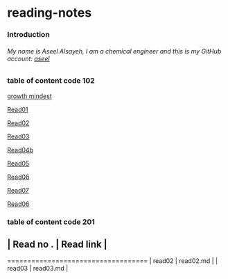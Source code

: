 # reading-notes
### Introduction 
###### My name is Aseel Alsayeh, I am a chemical engineer and this is my GitHub account: [aseel](https://github.com/aseel-alsayeh)

### table of content code 102
[growth mindest](https://aseel-alsayeh.github.io/reading-notes/growthmindest)

[Read01](https://aseel-alsayeh.github.io/reading-notes/Read01)

[Read02](https://aseel-alsayeh.github.io/reading-notes/Read02)

[Read03](https://aseel-alsayeh.github.io/reading-notes/Read03)


[Read04b](https://aseel-alsayeh.github.io/reading-notes/Read04b)

[Read05](https://aseel-alsayeh.github.io/reading-notes/Read05)


[Read06](https://aseel-alsayeh.github.io/reading-notes/Read06)

[Read07](https://aseel-alsayeh.github.io/reading-notes/Read07)

[Read06](https://aseel-alsayeh.github.io/reading-notes/Read06)


### table of content code 201
|    Read no . | Read link  |
-----------------------------
===================================
|    read02    | read02.md  |
|    read03    | read03.md  |
